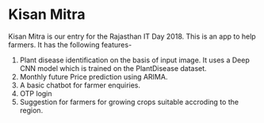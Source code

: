 # Kisan Mitra
Kisan Mitra is our entry for the Rajasthan IT Day 2018. This is an app to help farmers. It has the following features-

1) Plant disease identification on the basis of input image. It uses a Deep CNN model which is trained on the PlantDisease dataset.
2) Monthly future Price prediction using ARIMA.
3) A basic chatbot for farmer enquiries.
4) OTP login
5) Suggestion for farmers for growing crops suitable accroding to the region.


